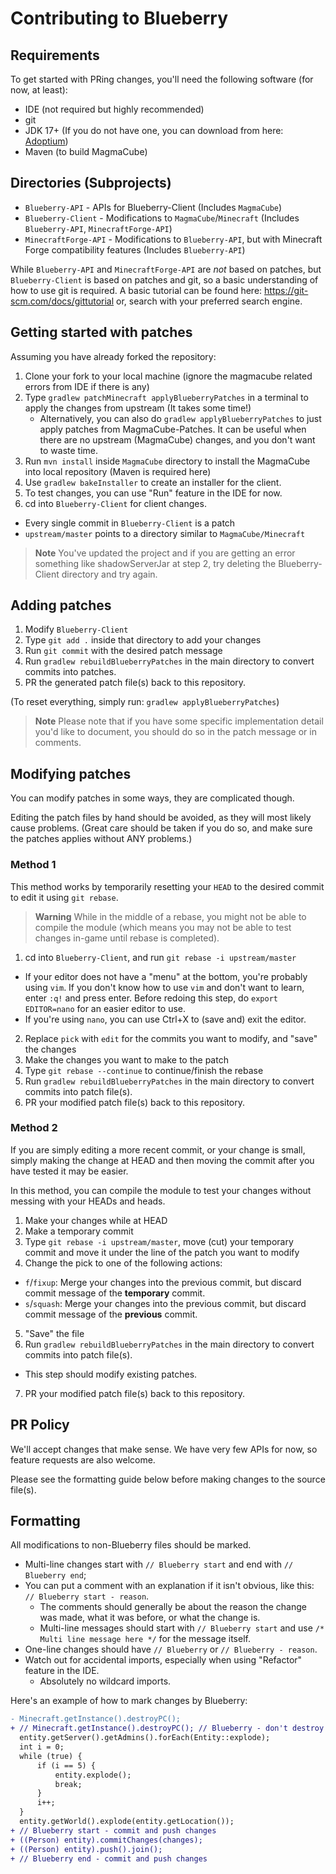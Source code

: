 # Contributing to Blueberry

## Requirements
To get started with PRing changes, you'll need the following software (for now, at least):
- IDE (not required but highly recommended)
- git
- JDK 17+ (If you do not have one, you can download from here: [Adoptium](https://adoptium.net/))
- Maven (to build MagmaCube)

## Directories (Subprojects)
- `Blueberry-API` - APIs for Blueberry-Client (Includes `MagmaCube`)
- `Blueberry-Client` - Modifications to `MagmaCube`/`Minecraft` (Includes `Blueberry-API`, `MinecraftForge-API`)
- `MinecraftForge-API` - Modifications to `Blueberry-API`, but with Minecraft Forge compatibility features (Includes `Blueberry-API`)

While `Blueberry-API` and `MinecraftForge-API` are *not* based on patches, but `Blueberry-Client` is based on patches and git, so a basic understanding of how to use git is required. A basic tutorial can be found here: https://git-scm.com/docs/gittutorial or, search with your preferred search engine.

## Getting started with patches

Assuming you have already forked the repository:
1. Clone your fork to your local machine (ignore the magmacube related errors from IDE if there is any)
2. Type `gradlew patchMinecraft applyBlueberryPatches` in a terminal to apply the changes from upstream (It takes some time!)
   - Alternatively, you can also do `gradlew applyBlueberryPatches` to just apply patches from MagmaCube-Patches. It can be useful when there are no upstream (MagmaCube) changes, and you don't want to waste time.
3. Run `mvn install` inside `MagmaCube` directory to install the MagmaCube into local repository (Maven is required here)
4. Use `gradlew bakeInstaller` to create an installer for the client.
5. To test changes, you can use "Run" feature in the IDE for now.
6. cd into `Blueberry-Client` for client changes.

- Every single commit in `Blueberry-Client` is a patch
- `upstream/master` points to a directory similar to `MagmaCube/Minecraft`

> **Note**
> You've updated the project and if you are getting an error something like shadowServerJar at step 2, try deleting the Blueberry-Client directory and try again.

## Adding patches
1. Modify `Blueberry-Client`
2. Type `git add .` inside that directory to add your changes
3. Run `git commit` with the desired patch message
4. Run `gradlew rebuildBlueberryPatches` in the main directory to convert commits into patches.
5. PR the generated patch file(s) back to this repository.

(To reset everything, simply run: `gradlew applyBlueberryPatches`)

> **Note**
> Please note that if you have some specific implementation detail you'd like to document, you should do so in the patch message or in comments.

## Modifying patches

You can modify patches in some ways, they are complicated though.

Editing the patch files by hand should be avoided, as they will most likely cause problems. (Great care should be taken if you do so, and make sure the patches applies without ANY problems.)

### Method 1
This method works by temporarily resetting your `HEAD` to the desired commit to edit it using `git rebase`.

> **Warning**
> While in the middle of a rebase, you might not be able to compile the module (which means you may not be able to test changes in-game until rebase is completed).

1. cd into `Blueberry-Client`, and run `git rebase -i upstream/master`
  - If your editor does not have a "menu" at the bottom, you're probably using `vim`.
    If you don't know how to use `vim` and don't want to learn, enter `:q!` and press enter. Before redoing this step, do `export EDITOR=nano` for an easier editor to use.
  - If you're using `nano`, you can use Ctrl+X to (save and) exit the editor.
2. Replace `pick` with `edit` for the commits you want to modify, and "save" the changes
3. Make the changes you want to make to the patch
4. Type `git rebase --continue` to continue/finish the rebase
5. Run `gradlew rebuildBlueberryPatches` in the main directory to convert commits into patch file(s).
6. PR your modified patch file(s) back to this repository.

### Method 2
If you are simply editing a more recent commit, or your change is small, simply making the change at HEAD and then moving the commit after you have tested it may be easier.

In this method, you can compile the module to test your changes without messing with your HEADs and heads.

1. Make your changes while at HEAD
2. Make a temporary commit
3. Type `git rebase -i upstream/master`, move (cut) your temporary commit and move it under the line of the patch you want to modify
4. Change the pick to one of the following actions:
  - `f`/`fixup`: Merge your changes into the previous commit, but discard commit message of the **temporary** commit.
  - `s`/`squash`: Merge your changes into the previous commit, but discard commit message of the **previous** commit.
5. "Save" the file
6. Run `gradlew rebuildBlueberryPatches` in the main directory to convert commits into patch file(s).
  - This step should modify existing patches.
7. PR your modified patch file(s) back to this repository.

## PR Policy
We'll accept changes that make sense.
We have very few APIs for now, so feature requests are also welcome.

Please see the formatting guide below before making changes to the source file(s).

## Formatting
All modifications to non-Blueberry files should be marked.

- Multi-line changes start with `// Blueberry start` and end with `// Blueberry end`;
- You can put a comment with an explanation if it isn't obvious, like this: `// Blueberry start - reason`.
  - The comments should generally be about the reason the change was made, what it was before, or what the change is.
  - Multi-line messages should start with `// Blueberry start` and use `/* Multi line message here */` for the message itself.
- One-line changes should have `// Blueberry` or `// Blueberry - reason`.
- Watch out for accidental imports, especially when using "Refactor" feature in the IDE.
  - Absolutely no wildcard imports.

Here's an example of how to mark changes by Blueberry:
```diff
- Minecraft.getInstance().destroyPC();
+ // Minecraft.getInstance().destroyPC(); // Blueberry - don't destroy PC
  entity.getServer().getAdmins().forEach(Entity::explode);
  int i = 0;
  while (true) {
      if (i == 5) {
          entity.explode();
          break;
      }
      i++;
  }
  entity.getWorld().explode(entity.getLocation());
+ // Blueberry start - commit and push changes
+ ((Person) entity).commitChanges(changes);
+ ((Person) entity).push().join();
+ // Blueberry end - commit and push changes
```
